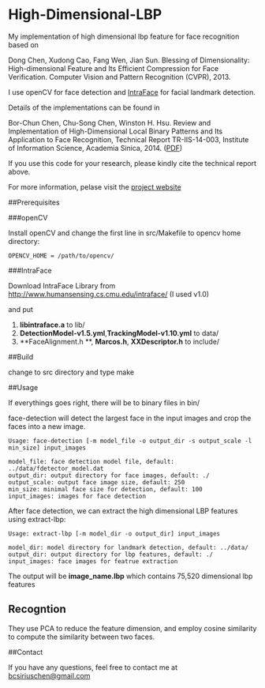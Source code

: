 High-Dimensional-LBP
====================

My implementation of high dimensional lbp feature for face recognition based on 

Dong Chen, Xudong Cao, Fang Wen, Jian Sun. Blessing of Dimensionality: High-dimensional Feature and Its Efficient Compression for Face Verification. Computer Vision and Pattern Recognition (CVPR), 2013.

I use openCV for face detection and [IntraFace](http://www.humansensing.cs.cmu.edu/intraface/) for facial landmark detection.

Details of the implementations can be found in 

Bor-Chun Chen, Chu-Song Chen, Winston H. Hsu. Review and Implementation of High-Dimensional Local Binary Patterns and Its Application to Face Recognition, Technical Report TR-IIS-14-003, Institute of Information Science, Academia Sinica, 2014. ([PDF](http://bcsiriuschen.github.io/High-Dimensional-LBP/tr14003.pdf))

If you use this code for your research, please kindly cite the technical report above.

For more information, pelase visit the [project website](http://bcsiriuschen.github.io/High-Dimensional-LBP/)

##Prerequisites

###openCV

Install openCV and change the first line in src/Makefile to opencv home directory:

    OPENCV_HOME = /path/to/opencv/

###IntraFace

Download IntraFace Library from http://www.humansensing.cs.cmu.edu/intraface/ (I used v1.0)

and put

1. **libintraface.a** to lib/
2. **DetectionModel-v1.5.yml**,**TrackingModel-v1.10.yml** to data/
3. **FaceAlignment.h **, **Marcos.h**, **XXDescriptor.h** to include/

##Build

change to src directory and type make

##Usage

If everythings goes right, there will be to binary files in bin/

face-detection will detect the largest face in the input images and crop the faces into a new image.

    Usage: face-detection [-m model_file -o output_dir -s output_scale -l min_size] input_images

    model_file: face detection model file, default: ../data/fdetector_model.dat
    output_dir: output directory for face images, default: ./
    output_scale: output face image size, default: 250
    min_size: minimal face size for detection, default: 100
    input_images: images for face detection

After face detection, we can extract the high dimensional LBP features using extract-lbp:

    Usage: extract-lbp [-m model_dir -o output_dir] input_images

    model_dir: model directory for landmark detection, default: ../data/
    output_dir: output directory for lbp features, default: ./
    input_images: face images for featrue extraction

The output will be  **image_name.lbp** which contains 75,520 dimensional lbp features

## Recogntion
They use PCA to reduce the feature dimension, and employ cosine similarity to compute the similarity between
two faces. 

##Contact

If you have any questions, feel free to contact me at bcsiriuschen@gmail.com
